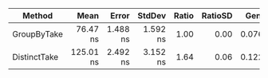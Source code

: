 |       Method |      Mean |    Error |   StdDev | Ratio | RatioSD |  Gen 0 | Allocated |
|------------- |----------:|---------:|---------:|------:|--------:|-------:|----------:|
|  GroupByTake |  76.47 ns | 1.488 ns | 1.592 ns |  1.00 |    0.00 | 0.0765 |     160 B |
| DistinctTake | 125.01 ns | 2.492 ns | 3.152 ns |  1.64 |    0.06 | 0.1223 |     256 B |
